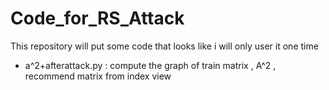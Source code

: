 # Code_for_RS_Attack
This repository will put some code that looks like i will only user it one time 

- a^2+afterattack.py : compute the graph of train matrix , A^2 , recommend matrix from index view
